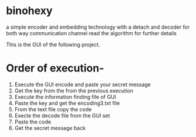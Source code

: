 # binohexy
a simple encoder and embedding technology with a detach and decoder for both way communication channel
read the algorithm for further details

This is the GUI of the following project. 
# Order of execution-
1. Execute the GUI encode and paste your secret message
2. Get the key from the from the previous execution
3. Execute the information finding file of GUI
4. Paste the key and get the encoding3.txt file
5. From the text file copy the code
6. Execte the decode file from the GUI set
7. Paste the code
8. Get the secret message back
